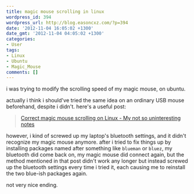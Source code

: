 ```yaml
---
title: magic mouse scrolling in linux
wordpress_id: 394
wordpress_url: http://blog.easoncxz.com/?p=394
date: '2012-11-04 16:05:02 +1300'
date_gmt: '2012-11-04 04:05:02 +1300'
categories:
- User
tags:
- Linux
- Ubuntu
- Magic_Mouse
comments: []
---
```

<p>i was trying to modify the scrolling speed of my magic mouse, on ubuntu.</p>
<p>actually i think i should've tried the same idea on an ordinary USB mouse beforehand, despite i didn't. here's a useful post:</p>
<blockquote><p><a href="http://blog.matws.net/post/2010/10/16/Correct-magic-mouse-scrolling-on-Linux">Correct magic mouse scrolling on Linux - My not so uninteresting notes</a></p></blockquote>
<p>however, i kind of screwed up my laptop's bluetooth settings, and it didn't recognize my magic mouse anymore. after i tried to fix things up by installing packages named after something like <code>blueman</code> or <code>bluez</code>, my bluetooth did come back on, my magic mouse did connect again, but the method mentioned in that post didn't work any longer but instead screwed up the bluetooth settings every time i tried it, each causing me to reinstall the two blue-ish packages again.</p>
<p>not very nice ending.</p>
